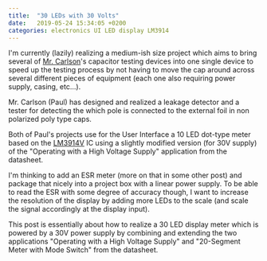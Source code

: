 ```yaml
---
title:  "30 LEDs with 30 Volts"
date:   2019-05-24 15:34:05 +0200
categories: electronics UI LED display LM3914
---
```


I'm currently (lazily) realizing a medium-ish size project which aims to bring
several of [Mr. Carlson](https://www.patreon.com/MrCarlsonsLab)'s 
capacitor testing devices into one single device to
speed up the testing process by not having to move the cap around across
several different pieces of equipment (each one also requiring power supply, casing, etc...).

Mr. Carlson (Paul) has designed and realized a leakage detector and a tester for detecting the 
which pole is connected to the external foil in non polarized poly type caps.

Both of Paul's projects use for the User Interface a 10 LED dot-type meter based on the
[LM3914V](https://www.ti.com/lit/ds/symlink/lm3914.pdf)
IC using a slightly modified version (for 30V supply) of the
"Operating with a High Voltage Supply" application from the datasheet.

I'm thinking to add an ESR meter (more on that in some other post) and package that nicely into a
project box with a linear power supply. To be able to read the ESR with some
degree of accuracy though, I want to increase the resolution of the display 
by adding more LEDs to the scale (and scale the signal accordingly at the display input).

This post is essentially about how to realize a 30 LED display meter which is powered
by a 30V power supply by combining and extending the two applications 
"Operating with a High Voltage Supply" and "20-Segment Meter with Mode Switch" from the datasheet.